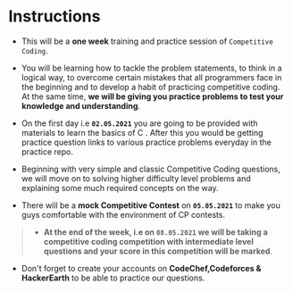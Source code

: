 #  Instructions

- This will be a **one week** training and practice session of `Competitive Coding`.

- You will be learning how to tackle the problem statements, to think in a logical way, to overcome certain mistakes that all programmers face in the beginning and to develop a    habit of practicing competitive coding. At the same time, **we will be giving you practice problems to test your knowledge and understanding**.

- On the first day i.e **`02.05.2021`** you are going to be provided with materials to learn the basics of C . After this you would be getting  practice question links to various practice problems everyday in the practice repo.

- Beginning with very simple and classic Competitive Coding questions, we will move on to solving higher difficulty level problems and explaining some much required concepts on the  way.

- There will be a **mock Competitive Contest** on **`05.05.2021`** to make you guys comfortable with the environment of CP contests.

> -  **At the end of the week, i.e on `08.05.2021` we will be taking a competitive coding competition with intermediate level questions and your score in this competition will be marked**.

- Don't forget to create your accounts on **CodeChef,Codeforces & HackerEarth** to be able to practice our questions.
